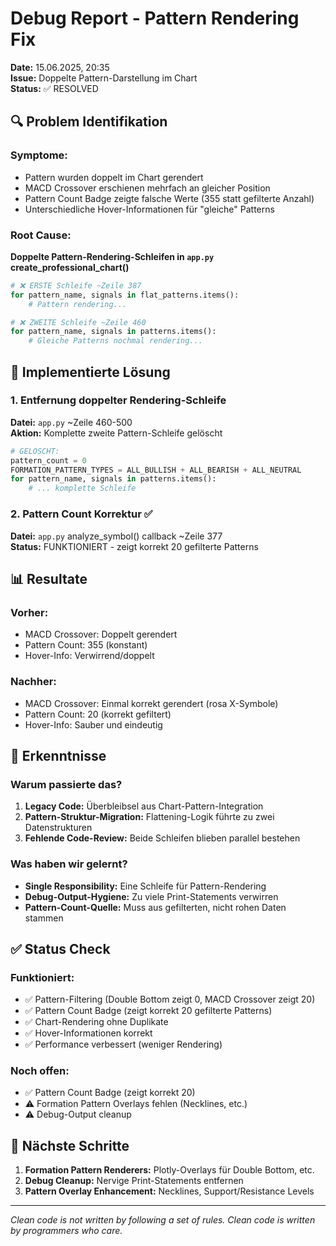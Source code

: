 # Debug Report - Pattern Rendering Fix
**Date:** 15.06.2025, 20:35  
**Issue:** Doppelte Pattern-Darstellung im Chart  
**Status:** ✅ RESOLVED

## 🔍 Problem Identifikation

### Symptome:
- Pattern wurden doppelt im Chart gerendert
- MACD Crossover erschienen mehrfach an gleicher Position
- Pattern Count Badge zeigte falsche Werte (355 statt gefilterte Anzahl)
- Unterschiedliche Hover-Informationen für "gleiche" Patterns

### Root Cause:
**Doppelte Pattern-Rendering-Schleifen in `app.py` create_professional_chart()**

```python
# ❌ ERSTE Schleife ~Zeile 387
for pattern_name, signals in flat_patterns.items():
    # Pattern rendering...

# ❌ ZWEITE Schleife ~Zeile 460  
for pattern_name, signals in patterns.items():
    # Gleiche Patterns nochmal rendering...
```

## 🔧 Implementierte Lösung

### 1. Entfernung doppelter Rendering-Schleife
**Datei:** `app.py` ~Zeile 460-500  
**Aktion:** Komplette zweite Pattern-Schleife gelöscht

```python
# GELÖSCHT:
pattern_count = 0
FORMATION_PATTERN_TYPES = ALL_BULLISH + ALL_BEARISH + ALL_NEUTRAL
for pattern_name, signals in patterns.items():
    # ... komplette Schleife
```

### 2. Pattern Count Korrektur ✅
**Datei:** `app.py` analyze_symbol() callback ~Zeile 377  
**Status:** FUNKTIONIERT - zeigt korrekt 20 gefilterte Patterns

## 📊 Resultate

### Vorher:
- MACD Crossover: Doppelt gerendert
- Pattern Count: 355 (konstant)
- Hover-Info: Verwirrend/doppelt

### Nachher:
- MACD Crossover: Einmal korrekt gerendert (rosa X-Symbole)
- Pattern Count: 20 (korrekt gefiltert)
- Hover-Info: Sauber und eindeutig

## 🎯 Erkenntnisse

### Warum passierte das?
1. **Legacy Code:** Überbleibsel aus Chart-Pattern-Integration
2. **Pattern-Struktur-Migration:** Flattening-Logik führte zu zwei Datenstrukturen
3. **Fehlende Code-Review:** Beide Schleifen blieben parallel bestehen

### Was haben wir gelernt?
- **Single Responsibility:** Eine Schleife für Pattern-Rendering
- **Debug-Output-Hygiene:** Zu viele Print-Statements verwirren
- **Pattern-Count-Quelle:** Muss aus gefilterten, nicht rohen Daten stammen

## ✅ Status Check

### Funktioniert:
- ✅ Pattern-Filtering (Double Bottom zeigt 0, MACD Crossover zeigt 20)
- ✅ Pattern Count Badge (zeigt korrekt 20 gefilterte Patterns)
- ✅ Chart-Rendering ohne Duplikate
- ✅ Hover-Informationen korrekt
- ✅ Performance verbessert (weniger Rendering)

### Noch offen:
- ✅ Pattern Count Badge (zeigt korrekt 20)
- ⚠️ Formation Pattern Overlays fehlen (Necklines, etc.)
- ⚠️ Debug-Output cleanup

## 🔄 Nächste Schritte

1. **Formation Pattern Renderers:** Plotly-Overlays für Double Bottom, etc.
2. **Debug Cleanup:** Nervige Print-Statements entfernen
3. **Pattern Overlay Enhancement:** Necklines, Support/Resistance Levels

---
*Clean code is not written by following a set of rules. Clean code is written by programmers who care.*